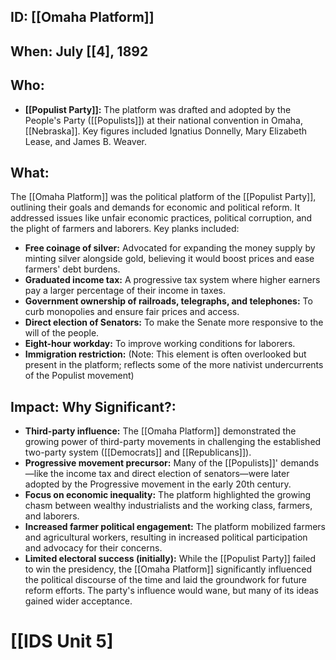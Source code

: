## ID: [[Omaha Platform]]

## When: July [[4], 1892

## Who:
* **[[Populist Party]]:**  The platform was drafted and adopted by the People's Party ([[Populists]]) at their national convention in Omaha, [[Nebraska]].  Key figures included Ignatius Donnelly, Mary Elizabeth Lease, and James B. Weaver.

## What: 
The [[Omaha Platform]] was the political platform of the [[Populist Party]], outlining their goals and demands for economic and political reform. It addressed issues like unfair economic practices, political corruption, and the plight of farmers and laborers.  Key planks included:

* **Free coinage of silver:**  Advocated for expanding the money supply by minting silver alongside gold, believing it would boost prices and ease farmers' debt burdens.
* **Graduated income tax:**  A progressive tax system where higher earners pay a larger percentage of their income in taxes.
* **Government ownership of railroads, telegraphs, and telephones:**  To curb monopolies and ensure fair prices and access.
* **Direct election of Senators:** To make the Senate more responsive to the will of the people.
* **Eight-hour workday:**  To improve working conditions for laborers.
* **Immigration restriction:** (Note: This element is often overlooked but present in the platform; reflects some of the more nativist undercurrents of the Populist movement)

## Impact: Why Significant?:

* **Third-party influence:** The [[Omaha Platform]] demonstrated the growing power of third-party movements in challenging the established two-party system ([[Democrats]] and [[Republicans]]).
* **Progressive movement precursor:**  Many of the [[Populists]]' demands—like the income tax and direct election of senators—were later adopted by the Progressive movement in the early 20th century.
* **Focus on economic inequality:** The platform highlighted the growing chasm between wealthy industrialists and the working class, farmers, and laborers.
* **Increased farmer political engagement:**  The platform mobilized farmers and agricultural workers, resulting in increased political participation and advocacy for their concerns.
* **Limited electoral success (initially):** While the [[Populist Party]] failed to win the presidency, the [[Omaha Platform]] significantly influenced the political discourse of the time and laid the groundwork for future reform efforts.  The party's influence would wane, but many of its ideas gained wider acceptance.

# [[IDS Unit 5]